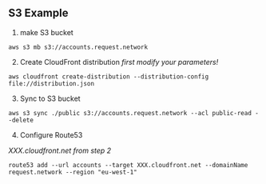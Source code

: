 ## S3 Example

1. make S3 bucket

`aws s3 mb s3://accounts.request.network`

2. Create CloudFront distribution
   _first modify your parameters!_

`aws cloudfront create-distribution --distribution-config file://distribution.json`

3. Sync to S3 bucket

`aws s3 sync ./public s3://accounts.request.network --acl public-read --delete`

4. Configure Route53

_XXX.cloudfront.net from step 2_

`route53 add --url accounts --target XXX.cloudfront.net --domainName request.network --region "eu-west-1"`
